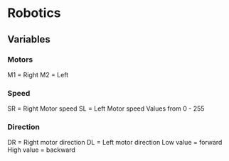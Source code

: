 # Robotics

## Variables
### Motors
M1 = Right
M2 = Left

### Speed
SR = Right Motor speed
SL = Left Motor speed
Values from 0 - 255

### Direction
DR = Right motor direction
DL = Left motor direction
Low value = forward
High value = backward
